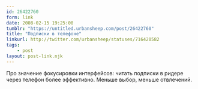 ```yaml
---
id: 26422760
form: link
date: 2008-02-15 19:25:00
tumblr: "https://untitled.urbansheep.com/post/26422760"
title: "Подписки в телефоне"
linkurl: http://twitter.com/urbansheep/statuses/716420582
tags:
    - post
layout: post-link.njk
---
```

<p>Про значение фокусировки интерфейсов: читать подписки в ридере через телефон более эффективно. Меньше выбор, меньше отвлечений.</p>

